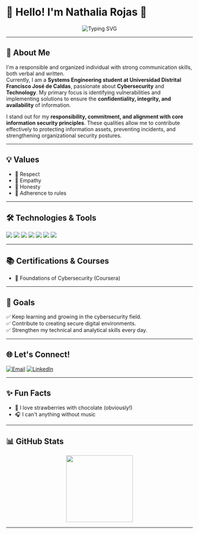 # 👋 Hello! I'm Nathalia Rojas 🍓 

<div align="center">
  <img src="https://readme-typing-svg.herokuapp.com?font=Open+Sans&pause=1000&color=0077FF&center=true&vCenter=true&width=950&lines=Systems+Engineering+Student+at+Universidad+Distrital;Passionate+about+Cybersecurity+and+Technology;Always+learning+and+growing+%F0%9F%8C%B1" alt="Typing SVG" />
</div>

---

## 🎯 About Me

I'm a responsible and organized individual with strong communication skills, both verbal and written.  
Currently, I am a **Systems Engineering student at Universidad Distrital Francisco José de Caldas**, passionate about **Cybersecurity** and **Technology**. My primary focus is identifying vulnerabilities and implementing solutions to ensure the **confidentiality, integrity, and availability** of information.

I stand out for my **responsibility, commitment, and alignment with core information security principles**. These qualities allow me to contribute effectively to protecting information assets, preventing incidents, and strengthening organizational security postures.

---

## 💡 Values  

- 🤝 Respect  
- 💙 Empathy  
- 💯 Honesty  
- 📜 Adherence to rules

---

## 🛠️ Technologies & Tools

<div>
  <img src="https://img.shields.io/badge/Java-ED8B00?style=for-the-badge&logo=openjdk&logoColor=white"/>
  <img src="https://img.shields.io/badge/Python-3776AB?style=for-the-badge&logo=python&logoColor=white"/>
  <img src="https://img.shields.io/badge/HTML5-E34F26?style=for-the-badge&logo=html5&logoColor=white"/>
  <img src="https://img.shields.io/badge/CSS3-1572B6?style=for-the-badge&logo=css3&logoColor=white"/>
  <img src="https://img.shields.io/badge/SQL-003B57?style=for-the-badge&logo=sqlite&logoColor=white"/>
  <img src="https://img.shields.io/badge/Git-F05032?style=for-the-badge&logo=git&logoColor=white"/>
  <img src="https://img.shields.io/badge/VS_Code-007ACC?style=for-the-badge&logo=visual-studio-code&logoColor=white"/>
</div>

---

## 📚 Certifications & Courses
- 📖 Foundations of Cybersecurity (Coursera)

---

## 📌 Goals  

✅ Keep learning and growing in the cybersecurity field.  
✅ Contribute to creating secure digital environments.  
✅ Strengthen my technical and analytical skills every day.

---
## 🌐 Let's Connect!  

[![Email](https://img.shields.io/badge/Email-D14836?style=for-the-badge&logo=gmail&logoColor=white)](mailto:nathurg3@gmail.com)
[![LinkedIn](https://img.shields.io/badge/LinkedIn-0077B5?style=for-the-badge&logo=linkedin&logoColor=white)](https://www.linkedin.com/in/mabel-nathalia-rojas-gomez-1a30a2375/)

---
## ✨ Fun Facts
- 🍓 I love strawberries with chocolate (obviously!)
- 🎧 I can't anything without music

---

## 📊 GitHub Stats

<div align="center">
  <img height="180em" src="https://github-readme-stats.vercel.app/api?username=IngNatRg&show_icons=true&theme=radical&hide_border=true" />

---

